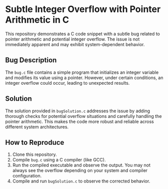 # Subtle Integer Overflow with Pointer Arithmetic in C
This repository demonstrates a C code snippet with a subtle bug related to pointer arithmetic and potential integer overflow. The issue is not immediately apparent and may exhibit system-dependent behavior.

## Bug Description
The `bug.c` file contains a simple program that initializes an integer variable and modifies its value using a pointer.  However, under certain conditions, an integer overflow could occur, leading to unexpected results. 

## Solution
The solution provided in `bugSolution.c` addresses the issue by adding thorough checks for potential overflow situations and carefully handling the pointer arithmetic.  This makes the code more robust and reliable across different system architectures.

## How to Reproduce
1. Clone this repository.
2. Compile `bug.c` using a C compiler (like GCC). 
3. Run the compiled executable and observe the output. You may not always see the overflow depending on your system and compiler configuration.
4. Compile and run `bugSolution.c` to observe the corrected behavior. 